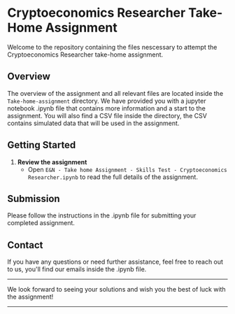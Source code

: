 # Cryptoeconomics Researcher Take-Home Assignment

Welcome to the repository containing the files nescessary to attempt the Cryptoeconomics Researcher take-home assignment.

## Overview

The overview of the assignment and all relevant files are located inside the `Take-home-assignment` directory. We have provided you with a jupyter notebook .ipynb file that contains more information and a start to the assignment. You will also find a CSV file inside the directory, the CSV contains simulated data that will be used in the assignment. 

## Getting Started

1. **Review the assignment**
   - Open `E&N - Take home Assignment - Skills Test - Cryptoeconomics Researcher.ipynb` to read the full details of the assignment.

## Submission

Please follow the instructions in the .ipynb file for submitting your completed assignment.

## Contact

If you have any questions or need further assistance, feel free to reach out to us, you'll find our emails inside the .ipynb file.

---

We look forward to seeing your solutions and wish you the best of luck with the assignment!

---
